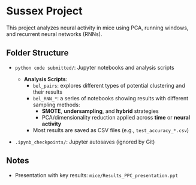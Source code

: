 # Sussex Project

This project analyzes neural activity in mice using PCA, running windows, and recurrent neural networks (RNNs).

## Folder Structure

- `python code submitted/`: Jupyter notebooks and analysis scripts  
  - **Analysis Scripts**:  
    - `bel_pairs`: explores different types of potential clustering and their results  
    - `bel_RNN_*`: a series of notebooks showing results with different sampling methods:
      - **SMOTE**, **undersampling**, and **hybrid** strategies  
      - PCA/dimensionality reduction applied across **time** or **neural activity**
    - Most results are saved as CSV files (e.g., `test_accuracy_*.csv`)
    
- `.ipynb_checkpoints/`: Jupyter autosaves (ignored by Git)

## Notes

- Presentation with key results: `mice/Results_PPC_presentation.ppt`
